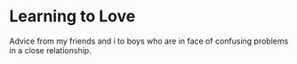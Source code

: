 # Learning to Love

Advice from my friends and i to boys who are in face of confusing problems in a close relationship.
